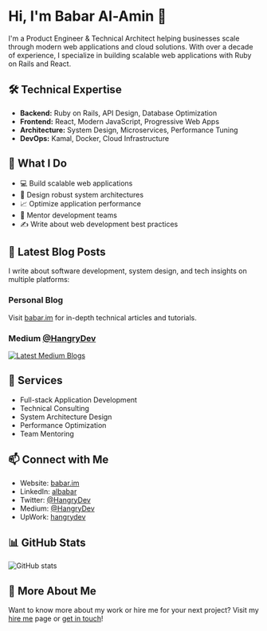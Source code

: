 # Hi, I'm Babar Al-Amin 👋

I'm a Product Engineer & Technical Architect helping businesses scale through modern web applications and cloud solutions. With over a decade of experience, I specialize in building scalable web applications with Ruby on Rails and React.

## 🛠️ Technical Expertise

- **Backend:** Ruby on Rails, API Design, Database Optimization
- **Frontend:** React, Modern JavaScript, Progressive Web Apps
- **Architecture:** System Design, Microservices, Performance Tuning
- **DevOps:** Kamal, Docker, Cloud Infrastructure

## 🚀 What I Do

- 💻 Build scalable web applications
- 🎯 Design robust system architectures
- 📈 Optimize application performance
- 👥 Mentor development teams
- ✍️ Write about web development best practices

## 📝 Latest Blog Posts

<!-- BLOG-POST-LIST:START -->
<!-- This section can be automated with GitHub Actions to fetch your latest blog posts -->
I write about software development, system design, and tech insights on multiple platforms:

### Personal Blog
Visit [babar.im](https://www.babar.im) for in-depth technical articles and tutorials.

### Medium [@HangryDev](https://medium.com/@HangryDev)
<a href="https://medium.com/@HangryDev" target="_blank">
  <img src="https://github-read-medium-git-main.pahlevikun.vercel.app/latest?username=HangryDev&limit=4" alt="Latest Medium Blogs">
</a>
<!-- BLOG-POST-LIST:END -->

## 💼 Services

- Full-stack Application Development
- Technical Consulting
- System Architecture Design
- Performance Optimization
- Team Mentoring

## 📫 Connect with Me

- Website: [babar.im](https://www.babar.im)
- LinkedIn: [albabar](https://linkedin.com/in/albabar)
- Twitter: [@HangryDev](https://x.com/HangryDev)
- Medium: [@HangryDev](https://medium.com/@HangryDev)
- UpWork: [hangrydev](https://www.upwork.com/freelancers/hangrydev)

## 📊 GitHub Stats

![GitHub stats](https://github-readme-stats.vercel.app/api?username=albabar&show_icons=true&theme=radical)

## 🔗 More About Me

Want to know more about my work or hire me for your next project? Visit my [hire me](https://www.babar.im/hire) page or [get in touch](https://www.babar.im/mail)!
